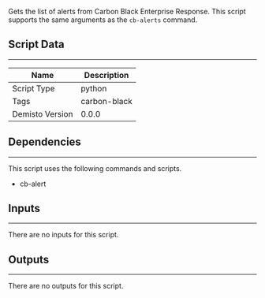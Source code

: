 Gets the list of alerts from Carbon Black Enterprise Response. This script supports the same arguments as the `cb-alerts` command.

## Script Data
---

| **Name** | **Description** |
| --- | --- |
| Script Type | python |
| Tags | carbon-black |
| Demisto Version | 0.0.0 |

## Dependencies
---
This script uses the following commands and scripts.
* cb-alert

## Inputs
---
There are no inputs for this script.

## Outputs
---
There are no outputs for this script.
